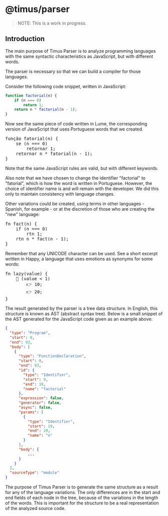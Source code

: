 # @timus/parser

> NOTE: This is a work in progress.

## Introduction

The main purpose of Timus Parser is to analyze programming languages with the same syntactic characteristics as JavaScript, but with different words.

The parser is necessary so that we can build a compiler for those languages.

Consider the following code snippet, written in JavaScript:

```javascript
function factorial(n) {
    if (n === 0)
        return 1;
    return n * factorial(n - 1);
}
```

Now see the same piece of code written in Lume, the corresponding version of JavaScript that uses Portuguese words that we created.

<div class="highlight highlight-source-js highlight-source-lume"><pre><span class="pl-k">função</span> <span class="pl-en">fatorial</span>(<span class="pl-smi">n</span>) {
    <span class="pl-k">se</span> (n <span class="pl-k">===</span> <span class="pl-c1">0</span>)
        <span class="pl-k">retornar</span> <span class="pl-c1">1</span>;
    <span class="pl-k">retornar</span> n <span class="pl-k">*</span> <span class="pl-en">fatorial</span>(n <span class="pl-k">-</span> <span class="pl-c1">1</span>);
}</pre></div>

Note that the same JavaScript rules are valid, but with different keywords.

Also note that we have chosen to change the identifier "factorial" to "fatorial", which is how the word is written in Portuguese. However, the choice of identifier name is and will remain with the developer. We did this only to maintain consistency with language changes.

Other variations could be created, using terms in other languages - Spanish, for example - or at the discretion of those who are creating the "new" language:

<div class="highlight highlight-source-js"><pre><span class="pl-k">fn</span> <span class="pl-en">fact</span>(<span class="pl-smi">n</span>) {
    <span class="pl-k">if</span> (n <span class="pl-k">===</span> <span class="pl-c1">0</span>)
        <span class="pl-k">rtn</span> <span class="pl-c1">1</span>;
    <span class="pl-k">rtn</span> n <span class="pl-k">*</span> <span class="pl-en">fact</span>(n <span class="pl-k">-</span> <span class="pl-c1">1</span>);
}</pre></div>

Remember that any UNICODE character can be used. See a short excerpt written in Happy, a language that uses emotions as synonyms for some words:

<div class="highlight highlight-source-js highlight-source-happy"><pre><span class="pl-k">fn</span> <span class="pl-en">lazy</span>(<span class="pl-smi">value</span>) {
    <span class="pl-k">🤔</span> (value <span class="pl-k"><</span> <span class="pl-c1">1</span>)
        <span class="pl-k">👉</span> <span class="pl-c1">10</span>;
        <span class="pl-k">👉</span> <span class="pl-c1">20</span>;
}</pre></div>

The result generated by the parser is a tree data structure. In English, this structure is known as AST (abstract syntax tree). Below is a small snippet of the AST generated for the JavaScript code given as an example above:

```json
{
  "type": "Program",
  "start": 0,
  "end": 93,
  "body": [
    {
      "type": "FunctionDeclaration",
      "start": 0,
      "end": 93,
      "id": {
        "type": "Identifier",
        "start": 9,
        "end": 18,
        "name": "factorial"
      },
      "expression": false,
      "generator": false,
      "async": false,
      "params": [
        {
          "type": "Identifier",
          "start": 19,
          "end": 20,
          "name": "n"
        }
      ],
      "body": {
          ...
      }
    }
  ],
  "sourceType": "module"
}
```

The purpose of Timus Parser is to generate the same structure as a result for any of the language variations. The only differences are in the start and end fields of each node in the tree, because of the variations in the length of the words. This is important for the structure to be a real representation of the analyzed source code.